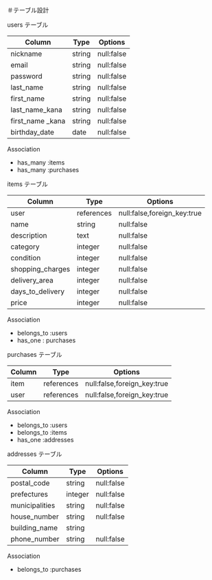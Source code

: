 ＃テーブル設計

users テーブル

| Column           | Type   | Options    |
| ---------------- | ------ | ---------- |
| nickname         | string | null:false |
| email            | string | null:false |
| password         | string | null:false |
| last_name        | string | null:false |
| first_name       | string | null:false |
| last_name_kana   | string | null:false |
| first_name _kana | string | null:false |
| birthday_date    | date   | null:false |

Association

- has_many :items
- has_many :purchases

items テーブル

| Column           | Type        | Options                     |
| ---------------- | ----------- | --------------------------- |
| user             | references  | null:false,foreign_key:true |
| name             | string      | null:false                  |
| description      | text        | null:false                  |
| category         | integer     | null:false                  |
| condition        | integer     | null:false                  |
| shopping_charges | integer     | null:false                  |
| delivery_area    | integer     | null:false                  |
| days_to_delivery | integer     | null:false                  |
| price            | integer     | null:false                  |

Association

- belongs_to :users
- has_one : purchases

purchases テーブル

| Column | Type       | Options                     |
| ------ | ---------- | --------------------------- |
| item   | references | null:false,foreign_key:true |
| user   | references | null:false,foreign_key:true |

Association

- belongs_to :users
- belongs_to :items
- has_one :addresses

addresses テーブル

| Column           | Type    | Options    |
| ---------------- | ------- | ---------- |
| postal_code      | string  | null:false |
| prefectures      | integer | null:false |
| municipalities   | string  | null:false |
| house_number     | string  | null:false |
| building_name    | string  |            |
| phone_number     | string  | null:false |

Association

- belongs_to :purchases